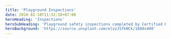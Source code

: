 ```yaml
---
title: 'Playground Inspections'
date: 2018-02-10T11:52:18+07:00
heroHeading: 'Inspections'
heroSubHeading: 'Playground safety inspections completed by Certified Playground Safety Inspection professionals.'
heroBackground: 'https://source.unsplash.com/eluzJSfkNCk/1600x400'
---
```

